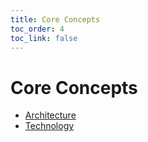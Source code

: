 ```yaml
---
title: Core Concepts
toc_order: 4
toc_link: false
---
```


# Core Concepts

* [Architecture](architecture.md)
* [Technology](technology.md)
